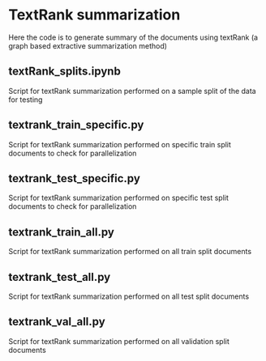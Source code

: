 # TextRank summarization
Here the code is to generate summary of the documents using textRank (a graph based extractive summarization method)

## textRank_splits.ipynb
Script for textRank summarization performed on a sample split of the data for testing

## textrank_train_specific.py
Script for textRank summarization performed on specific train split documents to check for parallelization

## textrank_test_specific.py
Script for textRank summarization performed on specific test split documents to check for parallelization

## textrank_train_all.py
Script for textRank summarization performed on all train split documents

## textrank_test_all.py
Script for textRank summarization performed on all test split documents

## textrank_val_all.py
Script for textRank summarization performed on all validation split documents
